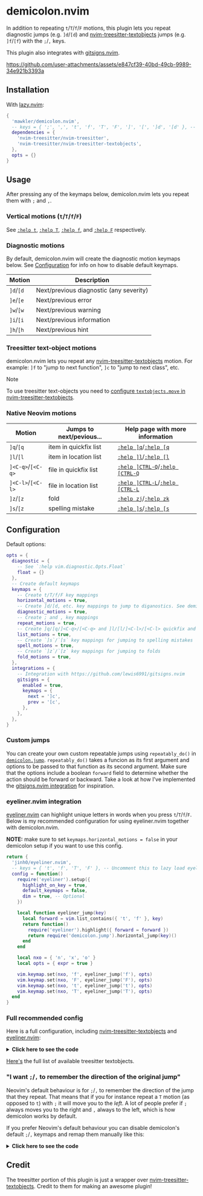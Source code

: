# demicolon.nvim

In addition to repeating `t`/`T`/`f`/`F` motions, this plugin lets you repeat diagnostic jumps (e.g. `]d`/`[d`) and [nvim-treesitter-textobjects](https://github.com/nvim-treesitter/nvim-treesitter-textobjects?tab=readme-ov-file#text-objects-move) jumps (e.g. `]f`/`[f`) with the `;`/`,` keys.

This plugin also integrates with [gitsigns.nvim](https://github.com/lewis6991/gitsigns.nvim).

https://github.com/user-attachments/assets/e847cf39-40bd-49cb-9989-34e921b3393a

## Installation

With [lazy.nvim](https://github.com/folke/lazy.nvim):

```lua
{
  'mawkler/demicolon.nvim',
  -- keys = { ';', ',', 't', 'f', 'T', 'F', ']', '[', ']d', '[d' }, -- Uncomment this to lazy load
  dependencies = {
    'nvim-treesitter/nvim-treesitter',
    'nvim-treesitter/nvim-treesitter-textobjects',
  },
  opts = {}
}
```

## Usage

After pressing any of the keymaps below, demicolon.nvim lets you repeat them with `;` and `,`.

### Vertical motions (`t`/`T`/`f`/`F`)

See [`:help t`](https://neovim.io/doc/user/motion.html#t), [`:help T`](https://neovim.io/doc/user/motion.html#T), [`:help f`](https://neovim.io/doc/user/motion.html#f), and [`:help F`](https://neovim.io/doc/user/motion.html#F) respectively.

### Diagnostic motions

By default, demicolon.nvim will create the diagnostic motion keymaps below. See [Configuration](#Configuration) for info on how to disable default keymaps.

| Motion    | Description                             |
| --------- | --------------------------------------- |
| `]d`/`[d` | Next/previous diagnostic (any severity) |
| `]e`/`[e` | Next/previous error                     |
| `]w`/`[w` | Next/previous warning                   |
| `]i`/`[i` | Next/previous information               |
| `]h`/`[h` | Next/previous hint                      |

### Treesitter text-object motions

demicolon.nvim lets you repeat any [nvim-treesitter-textobjects](https://github.com/nvim-treesitter/nvim-treesitter-textobjects?tab=readme-ov-file#text-objects-move) motion. For example: `]f` to "jump to next function", `]c` to "jump to next class", etc.

> [!NOTE]
> To use treesitter text-objects you need to [configure `textobjects.move` in nvim-treesitter-textobjects](https://github.com/nvim-treesitter/nvim-treesitter-textobjects?tab=readme-ov-file#text-objects-move).

### Native Neovim motions

| Motion            | Jumps to next/pevious... | Help page with more information                                                                                                             |
| ----------------- | ------------------------ | ------------------------------------------------------------------------------------------------------------------------------------------- |
| `]q`/`[q`         | item in quickfix list    | [`:help ]q`](https://neovim.io/doc/user/quickfix.html#%5Dq)/[`:help [q`](https://neovim.io/doc/user/quickfix.html#%5Bq)                     |
| `]l`/`[l`         | item in location list    | [`:help ]l`](https://neovim.io/doc/user/quickfix.html#%5Dl)/[`:help [l`](https://neovim.io/doc/user/quickfix.html#%5Bl)                     |
| `]<C-q>`/`[<C-q>` | file in quickfix list    | [`:help ]CTRL-Q`](https://neovim.io/doc/user/quickfix.html#%5DCTRL-Q)/[`:help [CTRL-Q`](https://neovim.io/doc/user/quickfix.html#%5BCTRL-Q) |
| `]<C-l>`/`[<C-l>` | file in location list    | [`:help ]CTRL-L`](https://neovim.io/doc/user/quickfix.html#%5DCTRL-L)/[`:help [CTRL-L`](https://neovim.io/doc/user/quickfix.html#%5BCTRL-L) |
| `]z`/`[z`         | fold                     | [`:help zj`](https://neovim.io/doc/user/fold.html#zj)/[`:help zk`](https://neovim.io/doc/user/fold.html#zk)                                 |
| `]s`/`[z`         | spelling mistake         | [`:help ]s`](https://neovim.io/doc/user/spell.html#%5Ds)/[`:help [s`](https://neovim.io/doc/user/spell.html#%5Bs)                           |

## Configuration

Default options:

```lua
opts = {
  diagnostic = {
    -- See `:help vim.diagnostic.Opts.Float`
    float = {}
  },
  -- Create default keymaps
  keymaps = {
    -- Create t/T/f/F key mappings
    horizontal_motions = true,
    -- Create ]d/[d, etc. key mappings to jump to diganostics. See demicolon.keymaps.create_default_diagnostic_keymaps
    diagnostic_motions = true,
    -- Create ; and , key mappings
    repeat_motions = true,
    -- Create ]q/[q/]<C-q>/[<C-q> and ]l/[l/]<C-l>/[<C-l> quickfix and location list mappings
    list_motions = true,
    -- Create `]s`/`[s` key mappings for jumping to spelling mistakes
    spell_motions = true,
    -- Create `]z`/`[z` key mappings for jumping to folds
    fold_motions = true,
  },
  integrations = {
    -- Integration with https://github.com/lewis6991/gitsigns.nvim
    gitsigns = {
      enabled = true,
      keymaps = {
        next = ']c',
        prev = '[c',
      },
    },
  },
}
```

### Custom jumps

You can create your own custom repeatable jumps using `repeatably_do()` in [`demicolon.jump`](./lua/demicolon/jump.lua). `repeatably_do()` takes a funcion as its first argument and options to be passed to that function as its second argument. Make sure that the options include a boolean `forward` field to determine whether the action should be forward or backward. Take a look at how I've implemented the [gitsigns.nvim integration](./lua/demicolon/integrations/gitsigns.lua) for inspiration.

### eyeliner.nvim integration

[eyeliner.nvim](https://github.com/jinh0/eyeliner.nvim) can highlight unique letters in words when you press `t`/`T`/`f`/`F`. Below is my recommended configuration for using eyeliner.nvim together with demicolon.nvim.

**NOTE:** make sure to set `keymaps.horizontal_motions = false` in your demicolon setup if you want to use this config.

```lua
return {
  'jinh0/eyeliner.nvim',
  -- keys = { 't', 'f', 'T', 'F' }, -- Uncomment this to lazy load eyeliner.nvim
  config = function()
    require('eyeliner').setup({
      highlight_on_key = true,
      default_keymaps = false,
      dim = true, -- Optional
    })

    local function eyeliner_jump(key)
      local forward = vim.list_contains({ 't', 'f' }, key)
      return function()
        require('eyeliner').highlight({ forward = forward })
        return require('demicolon.jump').horizontal_jump(key)()
      end
    end

    local nxo = { 'n', 'x', 'o' }
    local opts = { expr = true }

    vim.keymap.set(nxo, 'f', eyeliner_jump('f'), opts)
    vim.keymap.set(nxo, 'F', eyeliner_jump('F'), opts)
    vim.keymap.set(nxo, 't', eyeliner_jump('t'), opts)
    vim.keymap.set(nxo, 'T', eyeliner_jump('T'), opts)
  end
}
```

### Full recommended config

Here is a full configuration, including [nvim-treesitter-textobjects](https://github.com/nvim-treesitter/nvim-treesitter-textobjects) and [eyeliner.nvim](https://github.com/jinh0/eyeliner.nvim):

<details>
<summary><b>Click here to see the code</b></summary>

```lua
require('lazy').setup({
  {
    'nvim-treesitter/nvim-treesitter-textobjects',
    dependencies = 'nvim-treesitter/nvim-treesitter',
    build = ':TSUpdate',
    config = function()
      require('nvim-treesitter.configs').setup({
        ensure_installed = 'all',
        textobjects = {
          move = {
            enable = true,
            goto_next_start = {
              ["]f"] = "@function.outer",
              ["]a"] = "@argument.outer",
              ["]m"] = "@method.outer",
              -- ...
            },
            goto_previous_start = {
              ["[f"] = "@function.outer",
              ["[a"] = "@argument.outer",
              ["[m"] = "@method.outer",
              -- ...
            },
          },
        },
      })
    end,
  },
  {
    'jinh0/eyeliner.nvim',
    keys = { 't', 'f', 'T', 'F' },
    opts = {
      highlight_on_key = true,
      dim = true,
      default_keymaps = false,
    }
  },
  {
    'mawkler/demicolon.nvim',
    dependencies = {
      'jinh0/eyeliner.nvim',
      'nvim-treesitter/nvim-treesitter',
      'nvim-treesitter/nvim-treesitter-textobjects'
    },
    keys = { ';', ',', 't', 'f', 'T', 'F', ']', '[', ']d', '[d' },
    config = function()
      require('demicolon').setup({
        keymaps = {
          horizontal_motions = false,
        },
      })

      local function eyeliner_jump(key)
        local forward = vim.list_contains({ 't', 'f' }, key)
        return function()
          require('eyeliner').highlight({ forward = forward })
          return require('demicolon.jump').horizontal_jump(key)()
        end
      end

      local nxo = { 'n', 'x', 'o' }
      local opts = { expr = true }

      vim.keymap.set(nxo, 'f', eyeliner_jump('f'), opts)
      vim.keymap.set(nxo, 'F', eyeliner_jump('F'), opts)
      vim.keymap.set(nxo, 't', eyeliner_jump('t'), opts)
      vim.keymap.set(nxo, 'T', eyeliner_jump('T'), opts)
    end
  }
})
```

</details>

[Here's](https://github.com/nvim-treesitter/nvim-treesitter-textobjects?tab=readme-ov-file#built-in-textobjects) the full list of available treesitter textobjects.

### "I want `;`/`,` to remember the direction of the original jump"

Neovim's default behaviour is for `;`/`,` to remember the direction of the jump that they repeat. That means that if you for instance repeat a `T` motion (as opposed to `t`) with `;` it will move you to the _left_. A lot of people prefer if `;` always moves you to the right and `,` always to the left, which is how demicolon works by default.

If you prefer Neovim's default behaviour you can disable demicolon's default `;`/`,` keymaps and remap them manually like this:

<details>
<summary><b>Click here to see the code</b></summary>

```lua
require('demicolon').setup({
  keymaps = {
    repeat_motions = false,
  },
})

local ts_repeatable_move = require('nvim-treesitter.textobjects.repeatable_move')
local nxo = { 'n', 'x', 'o' }

vim.keymap.set(nxo, ';', ts_repeatable_move.repeat_last_move)
vim.keymap.set(nxo, ',', ts_repeatable_move.repeat_last_move_opposite)
```

</details>

## Credit

The treesitter portion of this plugin is just a wrapper over [nvim-treesitter-textobjects](https://github.com/nvim-treesitter/nvim-treesitter-textobjects). Credit to them for making an awesome plugin!
